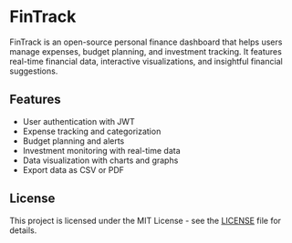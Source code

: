 # FinTrack
FinTrack is an open-source personal finance dashboard that helps users manage expenses, budget planning, and investment tracking. It features real-time financial data, interactive visualizations, and insightful financial suggestions.

## Features
- User authentication with JWT
- Expense tracking and categorization
- Budget planning and alerts
- Investment monitoring with real-time data
- Data visualization with charts and graphs
- Export data as CSV or PDF

## License
This project is licensed under the MIT License - see the [LICENSE](LICENSE) file for details.
